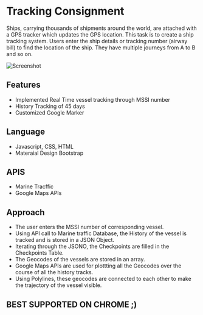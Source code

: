 # Tracking Consignment
Ships, carrying thousands of shipments around the world, are attached with a GPS tracker which updates the GPS location. This task is to create a ship tracking system. Users enter the ship details or tracking number (airway bill) to find the location of the ship. They have multiple journeys from A to B and so on.

![Screenshot](https://lh5.googleusercontent.com/JvyZHgb--XwDAWyPWbFsFlh_FxohByfxjGgHO6VHu34DUlh5oXESEHvxVZ_Nv8LeDdt_RF0Z2h4jh-s00f0m=w1438-h751-rw)

## Features
- Implemented Real Time vessel tracking through MSSI number
- History Tracking of 45 days
- Customized Google Marker

## Language
- Javascript, CSS, HTML
- Materaial Design Bootstrap

## APIS
- Marine Tracffic
- Google Maps APIs

## Approach
- The user enters the MSSI number of corresponding vessel.
- Using API call to Marine traffic Database, the History of the vessel is tracked and is stored in a JSON Object.
- Iterating through the JSONO, the Checkpoints are filled in the Checkpoints Table.
- The Geocodes of the vessels are stored in an array.
- Google Maps APIs are used for plottting all the Geocodes over the course of all the history tracks.
- Using Polylines, these geocodes are connected to each other to make the trajectory of the vessel visible.

## BEST SUPPORTED ON CHROME ;)

